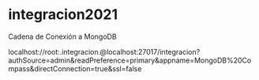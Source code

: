 # integracion2021

Cadena de Conexión a MongoDB

localhost://root:.integracion.@localhost:27017/integracion?authSource=admin&readPreference=primary&appname=MongoDB%20Compass&directConnection=true&ssl=false
